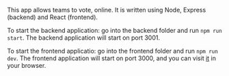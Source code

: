 This app allows teams to vote, online. It is written using Node, Express (backend) and React (frontend).

To start the backend application: go into the backend folder and run `npm run start`. The backend application will start on port 3001.

To start the frontend applicatio: go into the frontend folder and run `npm run dev`. The frontend application will start on port 3000, and you can visit [it](localhost:3000) in your browser. 